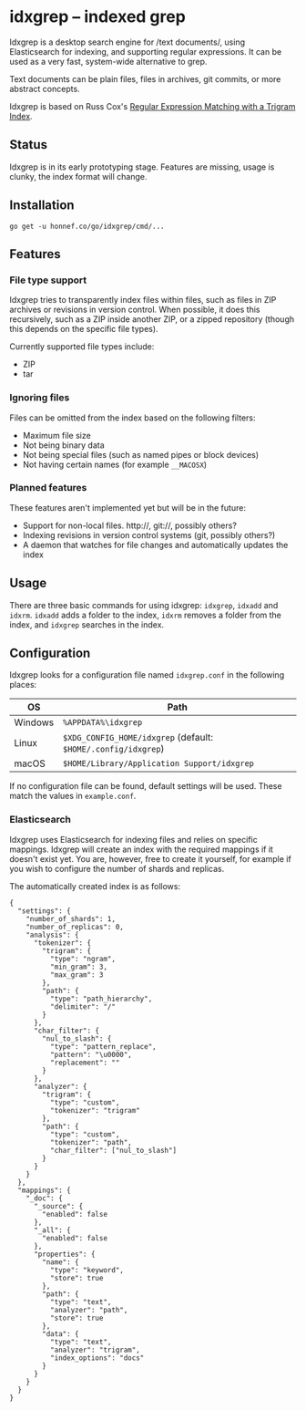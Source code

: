 # idxgrep – indexed grep

Idxgrep is a desktop search engine for /text documents/, using
Elasticsearch for indexing, and supporting regular expressions. It can
be used as a very fast, system-wide alternative to grep.

Text documents can be plain files, files in archives, git commits, or
more abstract concepts.

Idxgrep is based on Russ Cox's
[Regular Expression Matching with a Trigram Index](https://swtch.com/~rsc/regexp/regexp4.html).

## Status

Idxgrep is in its early prototyping stage. Features are missing, usage
is clunky, the index format will change.

## Installation

```
go get -u honnef.co/go/idxgrep/cmd/...
```

## Features

### File type support

Idxgrep tries to transparently index files within files, such as files
in ZIP archives or revisions in version control. When possible, it
does this recursively, such as a ZIP inside another ZIP, or a zipped
repository (though this depends on the specific file types).

Currently supported file types include:

- ZIP
- tar

### Ignoring files

Files can be omitted from the index based on the following filters:

- Maximum file size
- Not being binary data
- Not being special files (such as named pipes or block devices)
- Not having certain names (for example `__MACOSX`)

### Planned features

These features aren't implemented yet but will be in the future:

- Support for non-local files. http://, git://, possibly others?
- Indexing revisions in version control systems (git, possibly others?)
- A daemon that watches for file changes and automatically updates the index

## Usage

There are three basic commands for using idxgrep: `idxgrep`, `idxadd`
and `idxrm`. `idxadd` adds a folder to the index, `idxrm` removes a
folder from the index, and `idxgrep` searches in the index.

## Configuration

Idxgrep looks for a configuration file named `idxgrep.conf` in the following places:

| OS      | Path                                                          |
|---------|---------------------------------------------------------------|
| Windows | `%APPDATA%\idxgrep`                                           |
| Linux   | `$XDG_CONFIG_HOME/idxgrep` (default: `$HOME/.config/idxgrep`) |
| macOS   | `$HOME/Library/Application Support/idxgrep`                   |

If no configuration file can be found, default settings will be used.
These match the values in `example.conf`.

### Elasticsearch

Idxgrep uses Elasticsearch for indexing files and relies on specific
mappings. Idxgrep will create an index with the required mappings if
it doesn't exist yet. You are, however, free to create it yourself,
for example if you wish to configure the number of shards and
replicas.

The automatically created index is as follows:

```
{
  "settings": {
    "number_of_shards": 1,
    "number_of_replicas": 0,
    "analysis": {
      "tokenizer": {
        "trigram": {
          "type": "ngram",
          "min_gram": 3,
          "max_gram": 3
        },
        "path": {
          "type": "path_hierarchy",
          "delimiter": "/"
        }
      },
      "char_filter": {
        "nul_to_slash": {
          "type": "pattern_replace",
          "pattern": "\u0000",
          "replacement": ""
        }
      },
      "analyzer": {
        "trigram": {
          "type": "custom",
          "tokenizer": "trigram"
        },
        "path": {
          "type": "custom",
          "tokenizer": "path",
          "char_filter": ["nul_to_slash"]
        }
      }
    }
  },
  "mappings": {
    "_doc": {
      "_source": {
        "enabled": false
      },
      "_all": {
        "enabled": false
      },
      "properties": {
        "name": {
          "type": "keyword",
          "store": true
        },
        "path": {
          "type": "text",
          "analyzer": "path",
          "store": true
        },
        "data": {
          "type": "text",
          "analyzer": "trigram",
          "index_options": "docs"
        }
      }
    }
  }
}
```

